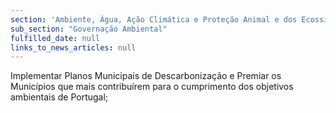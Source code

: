 ```yaml
---
section: 'Ambiente, Água, Ação Climática e Proteção Animal e dos Ecossistemas'
sub_section: "Governação Ambiental"
fulfilled_date: null
links_to_news_articles: null
---
```


Implementar Planos Municipais de Descarbonização e Premiar os Municípios que mais contribuírem para o cumprimento dos objetivos ambientais de Portugal;